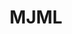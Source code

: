 ---
blog: https://litmus.com/blog/2015-mobile-friendly-email-landing-page-trends-infographic
codehost: https://github.com/https://github.com/mjmlio/mjml
logohandle: mjmlio
sort: mjml
title: MJML
twitter: https://x.com/mjmlio
website: https://mjml.io/
---